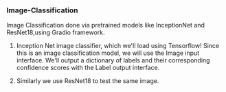 ### Image-Classification

Image Classification done via pretrained models like InceptionNet and ResNet18,using Gradio framework.

1. Inception Net image classifier, which we'll load using Tensorflow! Since this is an image classification model, we will use the Image input interface. We'll output a dictionary of labels and their corresponding confidence scores with the Label output interface.

2. Similarly we use ResNet18 to test the same image.
